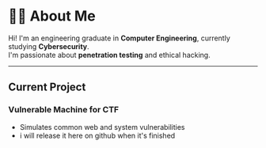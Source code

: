 # 👨‍💻 About Me

Hi! I'm an engineering graduate in **Computer Engineering**, currently studying **Cybersecurity**.  
I'm passionate about **penetration testing** and ethical hacking.

---

## Current Project

### Vulnerable Machine for CTF
- Simulates common web and system vulnerabilities
- i will release it here on github when it's finished
